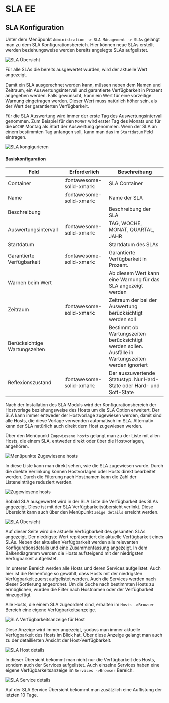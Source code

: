 # SLA <span class="badge badge-danger badge-outlined" title="Enterprise Edition">EE</span>

## SLA Konfiguration

Unter dem Menüpunkt `Administration -> SLA MAnagement -> SLAs` gelangt man zu dem SLA Konfigurationsbereich.
Hier können neue SLAs erstellt werden beziehungsweise werden bereits angelegte SLAs aufgelistet.

![SLA Übersicht](/images/sla/sla_list.png)

Für alle SLAs die bereits ausgewertet wurden, wird der aktuelle Wert angezeigt.

Damit ein SLA ausgerechnet werden kann, müssen neben dem Namen und Zeitraum, ein Auswertungsintervall und garantierte
Verfügbarkeit in Prozent angegeben werden. Falls gewünscht, kann ein Wert für eine vorzeitige Warnung eingetragen
werden.
Dieser Wert muss natürlich höher sein, als der Wert der garantierten Verfügbarkeit.

Für die SLA Auswertung wird immer der erste Tag des Auswertungsintervall genommen. Zum Beispiel für den `MONAT`
wird erster Tag des Monats und für die `WOCHE` Montag als Start der Auswertung genommen. Wenn der SLA an einem
bestimmten Tag anfangen soll, kann man das im `Startdatum` Feld eintragen.

![SLA kongigurieren](/images/sla/sla_configuration.png)

#### Basiskonfiguration

| Feld                          | Erforderlich | Beschreibung                                                                                         |
|-------------------------------|---|------------------------------------------------------------------------------------------------------|
| Container                     | :fontawesome-solid-xmark: | SLA Container                                                                                        |
| Name                          | :fontawesome-solid-xmark: | Name der SLA                                                                                         |
| Beschreibung                  |  | Beschreibung der SLA                                                                                 |
| Auswertungsintervall          | :fontawesome-solid-xmark: | TAG, WOCHE, MONAT, QUARTAL, JAHR                                                                     |
| Startdatum                    |  | Startdatum des SLAs                                                                                  |
| Garantierte Verfügbarkeit     | :fontawesome-solid-xmark: | Garantierte Verfügbarkeit in Prozent.                                                                |
| Warnen beim Wert              |  | Ab diesem Wert kann eine Warnung für das SLA angezeigt werden                                        |
| Zeitraum                      | :fontawesome-solid-xmark: | Zeitraum der bei der Auswertung berücksichtigt werden soll                                           |
| Berücksichtige Wartungszeiten |  | Bestimmt ob Wartungszeiten berücksichtigt werden sollen. Ausfälle in Wartungszeiten werden ignoriert |
| Reflexionszustand             | :fontawesome-solid-xmark: | Der auszuwertende Statustyp. Nur Hard-State oder Hard- und Soft-State                                |

Nach der Installation des SLA Moduls wird der Konfigurationsbereich der Hostvorlage beziehungsweise des Hosts um die
SLA Option erweitert. Der SLA kann immer entweder der Hostvorlage zugewiesen werden, damit sind alle Hosts, die diese
Vorlage verwenden automatisch im SLA. Alternativ kann der SLA natürlich auch direkt dem Host zugewiesen werden.

Über den Menüpunkt `Zugewiesene hosts` gelangt man zu der Liste mit allen Hosts, die einem SLA, entweder direkt oder
über die Hostvorlagen, angehören.

![Menüpunkte Zugewiesene hosts](/images/sla/sla_menu_affected_hosts.png)

In diese Liste kann man direkt sehen, wie die SLA zugewiesen wurde. Durch die direkte Verlinkung können Hostvorlagen
oder Hosts direkt bearbeitet werden. Durch die Filterung nach Hostnamen kann die Zahl der Listeneinträge reduziert
werden.

![Zugewiesene hosts](/images/sla/sla_affected_hosts.png)

Sobald SLA ausgewertet wird in der SLA Liste die Verfügbarkeit des SLAs angezeigt. Diese ist mit der SLA
Verfügbarkeitsübersicht verlinkt. Diese Übersicht kann auch über den Menüpunkt `Zeige details` erreicht werden.

![SLA Übersicht](/images/sla/sla_view_details.png)

Auf dieser Seite wird die aktuelle Verfügbarkeit des gesamten SLAs angezeigt. Der niedrigste Wert repräsentiert
die aktuelle Verfügbarkeit eines SLAs. Neben der aktuellen Verfügbarkeit werden alle relevanten Konfigurationsdetails
und eine Zusammenfassung angezeigt. In dem Balkendiagramm werden die Hosts aufsteigend mit der niedrigsten Verfügbarkeit
aufgelistet.

Im unteren Bereich werden alle Hosts und deren Services aufgelistet. Auch hier ist die Reihenfolge so gewählt, dass
Hosts mit der niedrigsten Verfügbarkeit zuerst aufgelistet werden. Auch die Services werden nach dieser Sortierung
angeordnet. Um die Suche nach bestimmten Hosts zu ermöglichen, wurden die Filter nach Hostnamen oder der Verfügbarkeit
hinzugefügt.

Alle Hosts, die einem SLA zugeordnet sind, erhalten im `Hosts ->Browser` Bereich eine eigene Verfügbarkeitsanzeige.

![SLA Verfügbarkeitsanzeige für Host](/images/sla/sla_host_browser.png)

Diese Anzeige wird immer angezeigt, sodass man immer aktuelle Verfügbarkeit des Hosts im Blick hat. Über diese Anzeige
gelangt man auch zu der detaillierten Ansicht der Host-Verfügbarkeit.

![SLA Host details](/images/sla/sla_host_browser_details.png)

In dieser Übersicht bekommt man nicht nur die Verfügbarkeit des Hosts, sondern auch der Services aufgelistet. Auch
einzelne Services haben eine eigene Verfügbarkeitsanzeige im  `Services ->Browser` Bereich.

![SLA Service details](/images/sla/sla_service_browser_details.png)

Auf der SLA Service Übersicht bekommt man zusätzlich eine Auflistung der letzten 10 Tage.
